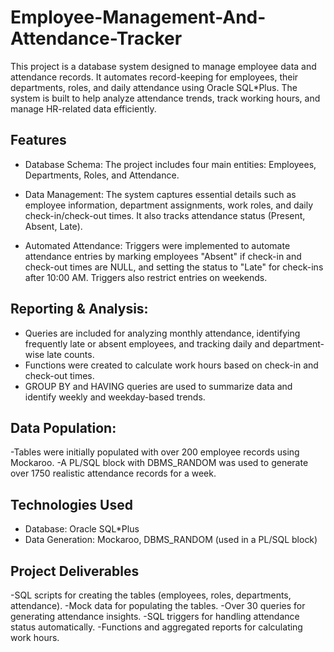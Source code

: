 # Employee-Management-And-Attendance-Tracker

This project is a database system designed to manage employee data and attendance records. It automates record-keeping for employees, their departments, roles, and daily attendance using Oracle SQL*Plus. The system is built to help analyze attendance trends, track working hours, and manage HR-related data efficiently.

## Features

* Database Schema: The project includes four main entities: Employees, Departments, Roles, and Attendance.

* Data Management: The system captures essential details such as employee information, department assignments, work roles, and daily check-in/check-out times. It also tracks attendance status (Present, Absent, Late).

* Automated Attendance: Triggers were implemented to automate attendance entries by marking employees "Absent" if check-in and check-out times are NULL, and setting the status to "Late" for check-ins after 10:00 AM. Triggers also restrict entries on weekends.

## Reporting & Analysis:

- Queries are included for analyzing monthly attendance, identifying frequently late or absent employees, and tracking daily and department-wise late counts.
- Functions were created to calculate work hours based on check-in and check-out times.
- GROUP BY and HAVING queries are used to summarize data and identify weekly and weekday-based trends.

## Data Population:

-Tables were initially populated with over 200 employee records using Mockaroo.
-A PL/SQL block with DBMS_RANDOM was used to generate over 1750 realistic attendance records for a week.

## Technologies Used

- Database: Oracle SQL*Plus 
- Data Generation: Mockaroo, DBMS_RANDOM (used in a PL/SQL block) 

## Project Deliverables
-SQL scripts for creating the tables (employees, roles, departments, attendance).
-Mock data for populating the tables.
-Over 30 queries for generating attendance insights.
-SQL triggers for handling attendance status automatically.
-Functions and aggregated reports for calculating work hours.

